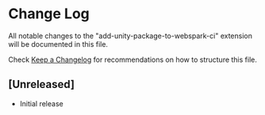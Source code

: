 # Change Log

All notable changes to the "add-unity-package-to-webspark-ci" extension will be documented in this file.

Check [Keep a Changelog](http://keepachangelog.com/) for recommendations on how to structure this file.

## [Unreleased]

- Initial release